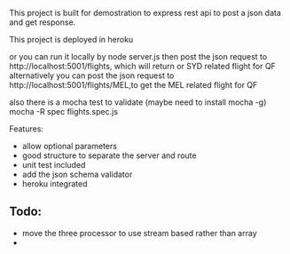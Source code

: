 This project is built for demostration to express rest api to post a json data and get response.

This project is deployed in heroku

or you can run it locally by node server.js
then post the json request to http://localhost:5001/flights, which will return or SYD related flight for QF
alternatively you can post the json request to http://localhost:5001/flights/MEL,to get the MEL related flight for QF

also there is a mocha test to validate
(maybe need to install mocha -g)
mocha -R spec flights.spec.js

Features:
- allow optional parameters
- good structure to separate the server and route
- unit test included
- add the json schema validator
- heroku integrated

Todo:
--------------
-  move the three processor to use stream based rather than array 
-

